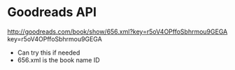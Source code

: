 # Goodreads API
http://goodreads.com/book/show/656.xml?key=r5oV4OPffoSbhrmou9GEGA
key=r5oV4OPffoSbhrmou9GEGA

- Can try this if needed
- 656.xml is the book name ID

